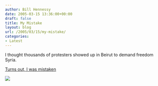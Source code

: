 ```yaml
---
author: Bill Hennessy
date: 2005-03-15 13:36:00+00:00
draft: false
title: My Mistake
layout: blog
url: /2005/03/15/my-mistake/
categories:
- Latest
---
```


I thought thousands of protesters showed up in Beirut to demand freedom Syria. 




[Turns out, I was mistaken](https://www.celluloid-wisdom.com/pw/index.php?/weblog/entry/18121/)

![](https://blog.billhennessy.com/aggbug.aspx?PostID=1368)

